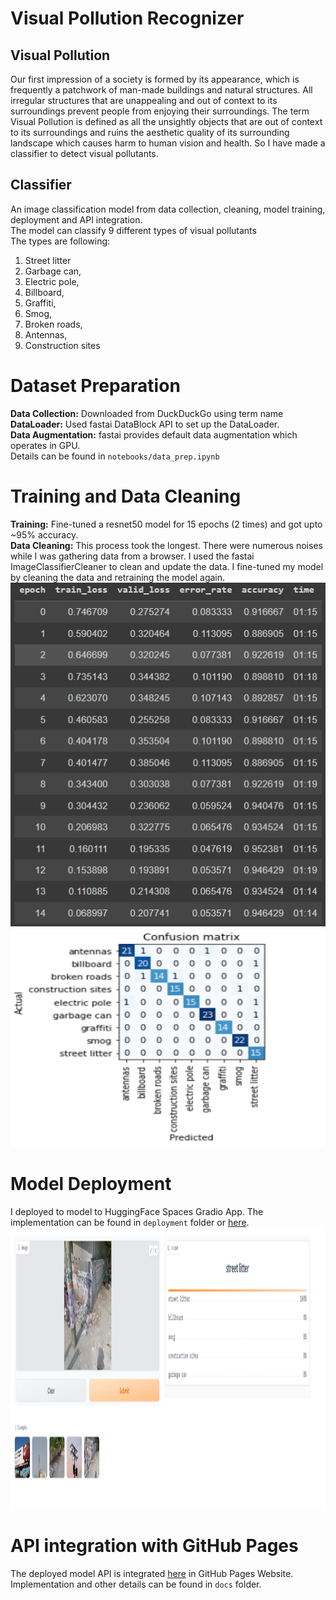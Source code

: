 # Visual Pollution Recognizer

## Visual Pollution

Our first impression of a society is formed by its appearance, which is frequently a patchwork of man-made buildings and natural structures. All irregular structures that are unappealing and
out of context to its surroundings prevent people from enjoying their surroundings. The term Visual Pollution is defined as all the unsightly objects that are out of context to its surroundings and ruins the aesthetic quality of its surrounding landscape which causes harm to human vision and health. So I have made a classifier to detect visual pollutants.

## Classifier

An image classification model from data collection, cleaning, model training, deployment and API integration. <br/>
The model can classify 9 different types of visual pollutants <br/>
The types are following: <br/>

1. Street litter
2. Garbage can,
3. Electric pole,
4. Billboard,
5. Graffiti,
6. Smog,
7. Broken roads,
8. Antennas,
9. Construction sites

# Dataset Preparation

**Data Collection:** Downloaded from DuckDuckGo using term name <br/>
**DataLoader:** Used fastai DataBlock API to set up the DataLoader. <br/>
**Data Augmentation:** fastai provides default data augmentation which operates in GPU. <br/>
Details can be found in `notebooks/data_prep.ipynb`

# Training and Data Cleaning

**Training:** Fine-tuned a resnet50 model for 15 epochs (2 times) and got upto ~95% accuracy. <br/>
**Data Cleaning:** This process took the longest. There were numerous noises while I was gathering data from a browser. I used the fastai ImageClassifierCleaner to clean and update the data. I fine-tuned my model by cleaning the data and retraining the model again. <br/>
<img src = "deployment/training_result.png" width="700" height="550">
<img src = "deployment/confusion_matrix.png" width="700" height="350">

# Model Deployment

I deployed to model to HuggingFace Spaces Gradio App. The implementation can be found in `deployment` folder or [here](https://huggingface.co/spaces/TazinMorshed/visual-pollution-recognition). <br/>
<img src = "deployment/gradio-app.png" width="600" height="450">

# API integration with GitHub Pages

The deployed model API is integrated [here](https://tazinmorshed.github.io/Visual-Pollution-Recognition/) in GitHub Pages Website. Implementation and other details can be found in `docs` folder.
